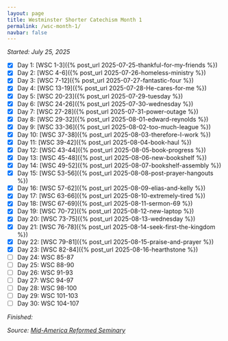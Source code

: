 ```yaml
---
layout: page
title: Westminster Shorter Catechism Month 1
permalink: /wsc-month-1/
navbar: false
---
```


*Started: July 25, 2025*

- [x] Day 1: [WSC 1-3]({% post_url 2025-07-25-thankful-for-my-friends %})
- [x] Day 2: [WSC 4-6]({% post_url 2025-07-26-homeless-ministry %})
- [x] Day 3: [WSC 7-12]({% post_url 2025-07-27-fantastic-four %})
- [x] Day 4: [WSC 13-19]({% post_url 2025-07-28-He-cares-for-me %})
- [x] Day 5: [WSC 20-23]({% post_url 2025-07-29-tuesday %})
- [x] Day 6: [WSC 24-26]({% post_url 2025-07-30-wednesday %})
- [x] Day 7: [WSC 27-28]({% post_url 2025-07-31-power-outage %})
- [x] Day 8: [WSC 29-32]({% post_url 2025-08-01-edward-reynolds %})
- [x] Day 9: [WSC 33-36]({% post_url 2025-08-02-too-much-league %})
- [x] Day 10: [WSC 37-38]({% post_url 2025-08-03-therefore-I-work %})
- [x] Day 11: [WSC 39-42]({% post_url 2025-08-04-book-haul %})
- [x] Day 12: [WSC 43-44]({% post_url 2025-08-05-book-progress %})
- [x] Day 13: [WSC 45-48]({% post_url 2025-08-06-new-bookshelf %})
- [x] Day 14: [WSC 49-52]({% post_url 2025-08-07-bookshelf-assembly %})
- [x] Day 15: [WSC 53-56]({% post_url 2025-08-08-post-prayer-hangouts %})
- [x] Day 16: [WSC 57-62]({% post_url 2025-08-09-elias-and-kelly %})
- [x] Day 17: [WSC 63-66]({% post_url 2025-08-10-extremely-tired %})
- [x] Day 18: [WSC 67-69]({% post_url 2025-08-11-sermon-69 %})
- [x] Day 19: [WSC 70-72]({% post_url 2025-08-12-new-laptop %})
- [x] Day 20: [WSC 73-75]({% post_url 2025-08-13-wednesday %})
- [x] Day 21: [WSC 76-78]({% post_url 2025-08-14-seek-first-the-kingdom %})
- [x] Day 22: [WSC 79-81]({% post_url 2025-08-15-praise-and-prayer %})
- [x] Day 23: [WSC 82-84]({% post_url 2025-08-16-hearthstone %})
- [ ] Day 24: WSC 85-87
- [ ] Day 25: WSC 88-90
- [ ] Day 26: WSC 91-93
- [ ] Day 27: WSC 94-97
- [ ] Day 28: WSC 98-100
- [ ] Day 29: WSC 101-103
- [ ] Day 30: WSC 104-107

*Finished:*

*Source:* [*Mid-America Reformed Seminary*](https://s3.us-west-1.amazonaws.com/blog.swang.cloud/reformed-standards-monthly.pdf)